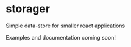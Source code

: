 # storager
Simple data-store for smaller react applications

Examples and documentation coming soon!
